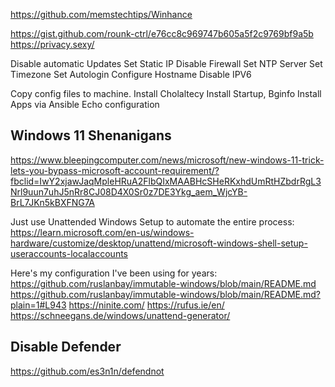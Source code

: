 https://github.com/memstechtips/Winhance

https://gist.github.com/rounk-ctrl/e76cc8c969747b605a5f2c9769bf9a5b
https://privacy.sexy/

Disable automatic Updates
Set Static IP
Disable Firewall
Set NTP Server
Set Timezone
Set Autologin
Configure Hostname
Disable IPV6

Copy config files to machine.
Install Cholaltecy 
Install Startup, Bginfo
Install Apps via Ansible
Echo configuration


## Windows 11 Shenanigans

https://www.bleepingcomputer.com/news/microsoft/new-windows-11-trick-lets-you-bypass-microsoft-account-requirement/?fbclid=IwY2xjawJaqMpleHRuA2FlbQIxMAABHcSHeRKxhdUmRtHZbdrRgL3Nrl9uun7uhJ5nRr8CJ08D4X0Sr0z7DE3Ykg_aem_WjcYB-BrL7JKn5kBXFNG7A

Just use Unattended Windows Setup to automate the entire process:
https://learn.microsoft.com/en-us/windows-hardware/customize/desktop/unattend/microsoft-windows-shell-setup-useraccounts-localaccounts

Here's my configuration I've been using for years:
https://github.com/ruslanbay/immutable-windows/blob/main/README.md
https://github.com/ruslanbay/immutable-windows/blob/main/README.md?plain=1#L943
https://ninite.com/
https://rufus.ie/en/
https://schneegans.de/windows/unattend-generator/

## Disable Defender

https://github.com/es3n1n/defendnot
